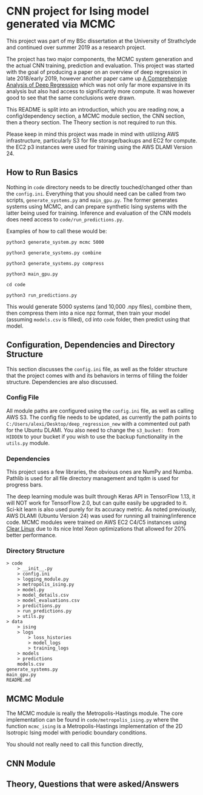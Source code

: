 # CNN project for Ising model generated via MCMC

This project was part of my BSc dissertation at the University of Strathclyde and continued over summer 2019 as a research project.

The project has two major components, the MCMC system generation and the actual CNN training, prediction and evaluation. This project was started with the goal of producing a paper on an overview of deep regression in late 2018/early 2019, however another paper came up [A Comprehensive Analysis of Deep Regression](https://ieeexplore.ieee.org/abstract/document/8686063/) which was not only far more expansive in its analysis but also had access to significantly more compute. It was however good to see that the same conclusions were drawn.

This README is split into an introduction, which you are reading now, a config/dependency section, a MCMC module section, the CNN section, then a theory section. The Theory section is not required to run this.

Please keep in mind this project was made in mind with utilizing AWS infrastructure, particularly S3 for file storage/backups and EC2 for compute. the EC2 p3 instances were used for training using the AWS DLAMI Version 24.

## How to Run Basics

Nothing in `code` directory needs to be directly touched/changed other than the `config.ini`. Everything that you should need can be called from two scripts, `generate_systems.py`  and `main_gpu.py`. The former generates systems using MCMC, and can prepare synthetic Ising systems with the latter being used for training. Inference and evaluation of the CNN models does need access to `code/run_predictions.py`.

Examples of how to call these would be:

`python3 generate_system.py mcmc 5000 `

`python3 generate_systems.py combine`

`python3 generate_systems.py compress`

`python3 main_gpu.py`

`cd code`

`python3 run_predictions.py`

This would generate 5000 systems (and 10,000 .npy files), combine them, then compress them into a nice npz format, then train your model (assuming `models.csv` is filled), cd into `code` folder, then predict using that model.

## Configuration, Dependencies and Directory Structure

This section discusses the `config.ini` file, as well as the folder structure that the project comes with and its behaviors in terms of filling the folder structure. Dependencies are also discussed.

### Config File

All module paths are configured using the `config.ini` file, as well as calling AWS S3. The config file needs to be updated, as currently the path points to `C:/Users/alexi/Desktop/deep_regression_new` with a commented out path for the Ubuntu DLAMI. You also need to change the `s3_bucket: ` from `HIDDEN` to your bucket if you wish to use the backup functionality in the `utils.py` module.

### Dependencies

This project uses a few libraries, the obvious ones are NumPy and Numba. Pathlib is used for all file directory management and tqdm is used for progress bars.

The deep learning module was built through Keras API in TensorFlow 1.13, it will NOT work for TensorFlow 2.0, but can quite easily be upgraded to it. Sci-kit learn is also used purely for its accuracy metric. As noted previously, AWS DLAMI (Ubuntu Version 24) was used for running all training/inference code. MCMC modules were trained on AWS EC2 C4/C5 instances using [Clear Linux](https://clearlinux.org/) due to its nice Intel Xeon optimizations that allowed for 20% better performance.

### Directory Structure

```
> code
	> __init__.py
	> config.ini
	> logging_module.py
	> metropolis_ising.py
	> model.py
	> model_details.csv
	> model_evaluations.csv
	> predictions.py
	> run_predictions.py
	> utils.py
> data
	> ising
	> logs
		> loss_histories
		> model_logs
		> training_logs
	> models
	> predictions
	models.csv
generate_systems.py
main_gpu.py
README.md
```

## MCMC Module

The MCMC module is really the Metropolis-Hastings module. The core implementation can be found in `code/metropolis_ising.py` where the function `mcmc_ising` is a Metropolis-Hastings implementation of the 2D Isotropic Ising model with periodic boundary conditions.

You should not really need to call this function directly, 

## CNN Module

## Theory, Questions that were asked/Answers
